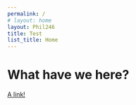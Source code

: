 ```yaml
---
permalink: /
# layout: home
layout: Phil246
title: Test
list_title: Home
---
```


# What have we here?
[A link!](Mod4_1.html)
